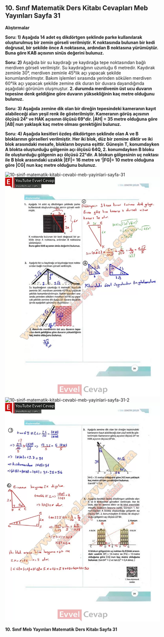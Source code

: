 ## 10. Sınıf Matematik Ders Kitabı Cevapları Meb Yayınları Sayfa 31

**Alıştırmalar**

**Soru: 1) Aşağıda 14 adet eş dikdörtgen şeklinde parke kullanılarak oluşturulmuş bir zemin görseli verilmiştir. K noktasında bulunan bir kedi doğrusal, bir şekilde önce A noktasına, ardından B noktasına yürümüştür. Buna göre KAB açısının sinüs değerini bulunuz.**

**Soru: 2)** Aşağıda bir su kaydırağı ye kaydırağa tepe noktasından bağlı merdiven görseli verilmiştir. Su kaydırağının uzunluğu 6 metredir. Kaydırak zeminle 30°, merdiven zeminle 45°lik açı yapacak şekilde konumlandırılmıştır. Bakım işlemleri sırasında yerinden sökülen merdiven 60°lik açı yapacak şekilde zemine dik duran bir duvara dayandığında aşağıdaki görünüm oluşmuştur. **2. durumda merdivenin üst ucu duvarın tepesine denk geldiğine göre duvarın yüksekliğinin kaç metre olduğunu bulunuz.**

**Soru: 3) Aşağıda zemine dik olan bir direğin tepesindeki kameranın kayıt alabileceği alan yeşil renk ile gösterilmiştir. Kameranın görüş açısının ölçüsü 24° ve HAK açısının ölçüsü 69°dir. |AH| = 35 metre olduğuna göre |AB| nun yaklaşık kaç metre olması gerektiğini bulunuz.**

**Soru: 4) Aşağıda kesitleri özdeş dikdörtgen şeklinde olan A ve B bloklarının görselleri verilmiştir. Her iki blok, düz bir zemine diktir ve iki blok arasındaki mesafe, blokların boyuna eşittir. Güneşin T, konumdayken A blokta oluşturduğu gölgenin açı ölçüsü 64Q, 2. konumdayken B bloku ile oluşturduğu gölgenin açı ölçüsü 22°dir. A blokun gölgesinin uç noktası ile B blok arasındaki uzaklık |EF|= 16 metre ve ‘|FG|= 10 metre olduğuna göre |CG| nun kaç metre olduğunu bulunuz.**

![10-sinif-matematik-kitabi-cevabi-meb-yayinlari-sayfa-31]()![10-sinif-matematik-kitabi-cevabi-meb-yayinlari-sayfa-31](./image1.webp)  
 ![10-sinif-matematik-kitabi-cevabi-meb-yayinlari-sayfa-31-2]()![10-sinif-matematik-kitabi-cevabi-meb-yayinlari-sayfa-31-2](./image2.webp)

**10. Sınıf Meb Yayınları Matematik Ders Kitabı Sayfa 31**